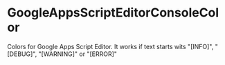 # GoogleAppsScriptEditorConsoleColor
Colors for Google Apps Script Editor. It works if text starts wits "[INFO]", "[DEBUG]", "[WARNING]" or "[ERROR]"
